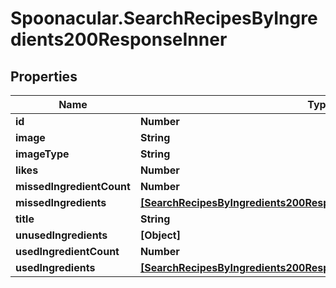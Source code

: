 # Spoonacular.SearchRecipesByIngredients200ResponseInner

## Properties

Name | Type | Description | Notes
------------ | ------------- | ------------- | -------------
**id** | **Number** |  | 
**image** | **String** |  | 
**imageType** | **String** |  | 
**likes** | **Number** |  | 
**missedIngredientCount** | **Number** |  | 
**missedIngredients** | [**[SearchRecipesByIngredients200ResponseInnerMissedIngredientsInner]**](SearchRecipesByIngredients200ResponseInnerMissedIngredientsInner.md) |  | 
**title** | **String** |  | 
**unusedIngredients** | **[Object]** |  | 
**usedIngredientCount** | **Number** |  | 
**usedIngredients** | [**[SearchRecipesByIngredients200ResponseInnerMissedIngredientsInner]**](SearchRecipesByIngredients200ResponseInnerMissedIngredientsInner.md) |  | 


